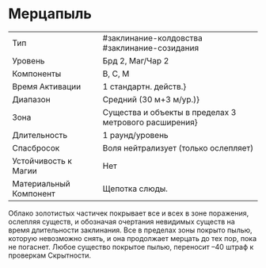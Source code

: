 # Мерцапыль

|                        |                                                       |
| ---------------------- | ----------------------------------------------------- |
| Тип                    | #заклинание-колдовства #заклинание-созидания          | 
| Уровень                | Брд 2, Маг/Чар 2                                      |
| Компоненты             | В, С, М                                               |
| Время Активации        | 1 стандартн. действ.}                                 |
| Диапазон               | Средний (30 м+3 м/ур.)}                               |
| Зона                   | Существа и объекты в пределах 3 метрового расширения} |
| Длительность           | 1 раунд/уровень                                       |
| Спасбросок             | Воля нейтрализует (только ослепляет)                  |
| Устойчивость к Магии   | Нет                                                   |
| Материальный Компонент | Щепотка слюды.                                        |


Облако золотистых частичек покрывает все и всех в зоне поражения, ослепляя существ, и обозначая очертания невидимых существ на время длительности заклинания. Все в пределах зоны покрыто пылью, которую невозможно снять, и она продолжает мерцать до тех пор, пока не погаснет. Любое существо покрытое пылью, переносит –40 штраф к проверкам Скрытности.
